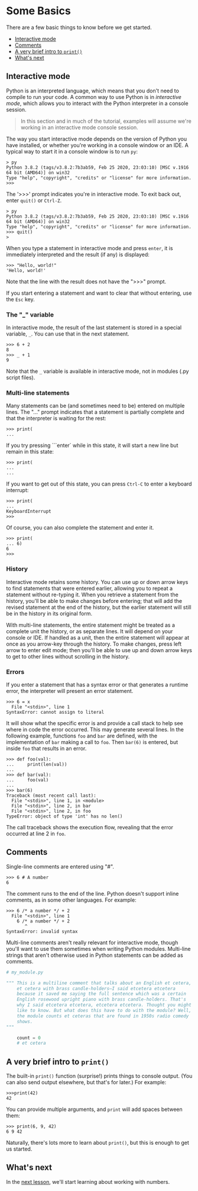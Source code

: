 # Some Basics

[sof]:/sof
There are a few basic things to know before we get started.

* [Interactive mode](#interactive-mode)
* [Comments](#comments)
* [A very brief intro to ```print()```](#a-very-brief-intro-to-print)
* [What's next](#whats-next)

## Interactive mode

Python is an interpreted language, which means that you don't need to compile to run your code. A common way to use Python is in _interactive mode_, which allows you to interact with the Python interpreter in a console session.

>In this section and in much of the tutorial, examples will assume we're working in an interactive mode console session.

The way you start interactive mode depends on the version of Python you have installed, or whether you're working in a console window or an IDE. A typical way to start it in a console window is to run ```py```:

```foo
> py
Python 3.8.2 (tags/v3.8.2:7b3ab59, Feb 25 2020, 23:03:10) [MSC v.1916 64 bit (AMD64)] on win32
Type "help", "copyright", "credits" or "license" for more information.
>>>
```

The '>>>' prompt indicates you're in interactive mode. To exit back out, enter ```quit()``` or ```Ctrl-Z```.

```foo
> py
Python 3.8.2 (tags/v3.8.2:7b3ab59, Feb 25 2020, 23:03:10) [MSC v.1916 64 bit (AMD64)] on win32
Type "help", "copyright", "credits" or "license" for more information.
>>> quit()
>
```

When you type a statement in interactive mode and press ```enter```, it is immediately interpreted and the result (if any) is displayed:

```foo
>>> "Hello, world!"
'Hello, world!'
```

Note that the line with the result does not have the ">>>" prompt.

If you start entering a statement and want to clear that without entering, use the ```Esc``` key.

[und_var]:/und_var

### The "\_" variable

In interactive mode, the result of the last statement is stored in a special variable, ```_```. You can use that in the next statement.

```foo
>>> 6 + 2
8
>>> _ + 1
9
```

Note that the ```_``` variable is available in interactive mode, not in modules (.py script files).

### Multi-line statements

Many statements can be (and sometimes need to be) entered on multiple lines. The "..." prompt indicates that a statement is partially complete and that the interpreter is waiting for the rest:

```foo
>>> print(
...
```

If you try pressing ```enter` while in this state, it will start a new line but remain in this state:

```foo
>>> print(
...
...
```

If you want to get out of this state, you can press ```Ctrl-C``` to enter a keyboard interrupt:

```foo
>>> print(
...
KeyboardInterrupt
>>>
```

Of course, you can also complete the statement and enter it.

```foo
>>> print(
... 6)
6
>>>
```

### History

Interactive mode retains some history. You can use up or down arrow keys to find statements that were entered earlier, allowing you to repeat a statement without re-typing it. When you retrieve a statement from the history, you'll be able to make changes before entering; that will add the revised statement at the end of the history, but the earlier statement will still be in the history in its original form.

With multi-line statements, the entire statement might be treated as a complete unit the history, or as separate lines. It will depend on your console or IDE. If handled as a unit, then the entire statement will appear at once as you arrow-key through the history. To make changes, press left arrow to enter edit mode; then you'll be able to use up and down arrow keys to get to other lines without scrolling in the history.

### Errors

If you enter a statement that has a syntax error or that generates a runtime error, the interpreter will present an error statement.

```foo
>>> 6 = x
  File "<stdin>", line 1
SyntaxError: cannot assign to literal
```

It will show what the specific error is and provide a call stack to help see where in code the error occurred. This may generate several lines. In the following example, functions ```foo``` and ```bar``` are defined, with the implementation of ```bar``` making a call to ```foo```. Then ```bar(6)``` is entered, but inside ```foo``` that results in an error.

```foo
>>> def foo(val):
...     print(len(val))
...
>>> def bar(val):
...     foo(val)
...
>>> bar(6)
Traceback (most recent call last):
  File "<stdin>", line 1, in <module>
  File "<stdin>", line 2, in bar
  File "<stdin>", line 2, in foo
TypeError: object of type 'int' has no len()
```

The call traceback shows the execution flow, revealing that the error occurred at line 2 in ```foo```.

## Comments

Single-line comments are entered using "#".

```foo
>>> 6 # A number
6
```

The comment runs to the end of the line. Python doesn't support inline comments, as in some other languages. For example:

```foo
>>> 6 /* a number */ + 2
  File "<stdin>", line 1
    6 /* a number */ + 2
       ^
SyntaxError: invalid syntax
```

Multi-line comments aren't really relevant for interactive mode, though you'll want to use them sometimes when writing Python modules. Multi-line strings that aren't otherwise used in Python statements can be added as comments.

```python
# my_module.py

""" This is a multiline comment that talks about an English et cetera,
    et cetera with brass candle-holders—I said etcetera etcetera
    because it saved me saying the full sentence which was a certain
    English rosewood upright piano with brass candle-holders. That's
    why I said etcetera etcetera, etcetera etcetera. Thought you might
    like to know. But what does this have to do with the module? Well,
    the module counts et ceteras that are found in 1950s radio comedy
    shows.
"""

    count = 0
    # et cetera
```

## A very brief intro to ```print()```

The built-in ```print()``` function (surprise!) prints things to console output. (You can also send output elsewhere, but that's for later.) For example:

```foo
>>>print(42)
42
```

You can provide multiple arguments, and ```print``` will add spaces between them:

```foo
>>> print(6, 9, 42)
6 9 42
```

Naturally, there's lots more to learn about ```print()```, but this is enough to get us started.

## What's next

In the [next lesson](2_Numbers_Expressions_Variables.md#sof), we'll start learning about working with numbers.
